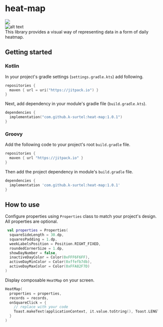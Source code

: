 # heat-map 
[![](https://jitpack.io/v/kasiasurtel/heat-map.svg)](https://jitpack.io/#kasiasurtel/heat-map)  
![alt text](https://github.com/kasiasurtel/heat-map/blob/master/preview/heat-map-previews.jpg "Previews")  
This library provides a visual way of representing data in a form of daily heatmap. 
## Getting started
### Kotlin
In your project's gradle settings (`settings.gradle.kts`) add following.
```kotlin
repositories {
  maven { url = uri("https://jitpack.io") }
}
```
Next, add dependency in your module's gradle file (`build.gradle.kts`).
```kotlin
dependencies {
  implementation("com.github.k-surtel:heat-map:1.0.1")
}
```
### Groovy
Add the following code to your project's root `build.gradle` file.
```groovy
repositories {
  maven { url "https://jitpack.io" }
}
```
Then add the project dependency in module's `build.gradle` file.
```groovy
dependencies {
  implementation 'com.github.k-surtel:heat-map:1.0.1'
}
```
## How to use
Configure properties using `Properties` class to match your project's design. All properties are optional.
```kotlin
 val properties = Properties(
  squareSideLength = 30.dp,
  squaresPadding = 1.dp,
  weekLabelsPosition = Position.RIGHT_FIXED,
  roundedCornerSize = 1.dp,
  showDayNumber = false,
  inactiveDayColor = Color(0xFFF6F6FF),
  activeDayMinColor = Color(0xffefb7db),
  activeDayMaxColor = Color(0xFFA82F7D)
)
```
Display composable `HeatMap` on your screen.
```kotlin
HeatMap(
  properties = properties,
  records = records,
  onSquareClick = {
    // replace with your code
    Toast.makeText(applicationContext, it.value.toString(), Toast.LENGTH_SHORT).show()
  }
)
```
